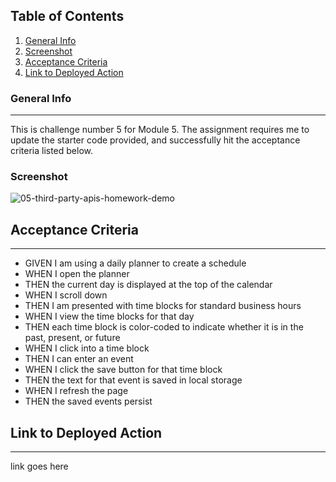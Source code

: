 ## Table of Contents
1. [General Info](#general-info)
2. [Screenshot](#screenshot)
3. [Acceptance Criteria](#acceptance-criteria)
4. [Link to Deployed Action](#link-to-deployed-action)

### General Info
***
This is challenge number 5 for Module 5. The assignment requires me to update the starter code provided, and successfully hit the acceptance criteria listed below.

### Screenshot
![05-third-party-apis-homework-demo](https://user-images.githubusercontent.com/116799866/206538484-30620a6b-ca52-492c-b490-94e1d9db9aaf.gif)

## Acceptance Criteria
***
- GIVEN I am using a daily planner to create a schedule
- WHEN I open the planner
- THEN the current day is displayed at the top of the calendar
- WHEN I scroll down
- THEN I am presented with time blocks for standard business hours
- WHEN I view the time blocks for that day
- THEN each time block is color-coded to indicate whether it is in the past, present, or future
- WHEN I click into a time block
- THEN I can enter an event
- WHEN I click the save button for that time block
- THEN the text for that event is saved in local storage
- WHEN I refresh the page
- THEN the saved events persist

## Link to Deployed Action
***
link goes here
